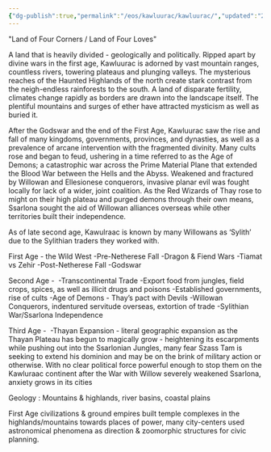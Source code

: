 ```yaml
---
{"dg-publish":true,"permalink":"/eos/kawluurac/kawluurac/","updated":"2024-12-22T19:33:54.458-06:00"}
---
```


"Land of Four Corners / Land of Four Loves"

A land that is heavily divided - geologically and politically. Ripped apart by divine wars in the first age, Kawluurac is adorned by vast mountain ranges, countless rivers, towering plateaus and plunging valleys. The mysterious reaches of the Haunted Highlands of the north create stark contrast from the neigh-endless rainforests to the south. A land of disparate fertility, climates change rapidly as borders are drawn into the landscape itself. The plentiful mountains and surges of ether have attracted mysticism as well as buried it. 

After the Godswar and the end of the First Age, Kawluurac saw the rise and fall of many kingdoms, governments, provinces, and dynasties, as well as a prevalence of arcane intervention with the fragmented divinity. Many cults rose and began to feud, ushering in a time referred to as the Age of Demons; a catastrophic war across the Prime Material Plane that extended the Blood War between the Hells and the Abyss. Weakened and fractured by Willowan and Ellesionese conquerors, invasive planar evil was fought locally for lack of a wider, joint coalition. As the Red Wizards of Thay rose to might on their high plateau and purged demons through their own means, Ssarlona sought the aid of Willowan alliances overseas while other territories built their independence. 

As of late second age, Kawulraac is known by many Willowans as ‘Sylith’ due to the Sylithian traders they worked with. 

First Age - the Wild West
	-Pre-Netherese Fall
	-Dragon & Fiend Wars
	-Tiamat vs Zehir
	-Post-Netherese Fall
	-Godswar

Second Age - 
	-Transcontinental Trade
	-Export food from jungles, field crops, spices, as well as illicit drugs and poisons
	-Established governments, rise of cults
	-Age of Demons - Thay’s pact with Devils
	-Willowan Conquerors, indentured servitude overseas, extortion of trade
	-Sylithian War/Ssarlona Independence 

Third Age - 
	-Thayan Expansion - literal geographic expansion as the Thayan Plateau has begun to magically grow - heightening its escarpments while pushing out into the Ssarlonian Jungles, many fear Szass Tam is seeking to extend his dominion and may be on the brink of military action or otherwise. With no clear political force powerful enough to stop them on the Kawluraac continent after the War with Willow severely weakened Ssarlona, anxiety grows in its cities 

Geology : Mountains & highlands, river basins, coastal plains 

First Age civilizations & ground empires built temple complexes in the highlands/mountains towards places of power, many city-centers used astronomical phenomena as direction & zoomorphic structures for civic planning.

